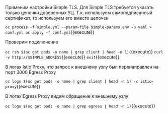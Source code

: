 Применим настройки Simple TLS. Для Simple TLS требуется указать только цепочки доверенных УЦ. Т.к.
используем самоподписанный сертификат, то используем его вместо цепочек

`oc process -f simple.yml --param-file simple-params.env -o yaml > conf.yml
oc apply -f conf.yml`{{execute}}

Проверим подключение

`oc rsh $(oc get pods -o name | grep client | head -n 1)`{{execute}}
`curl -v http://$SIMPLE_ADDRESS`{{execute}}
`exit`{{execute}}

В логах Istio Proxy, что запрос к внешнему узлу был перенаправлен на порт 3000 Egress Proxy

`oc logs $(oc get pods -o name | grep client | head -n 1) -c istio-proxy`{{execute}}

В логах Egress Proxy видим обращение к внешнему узлу

`oc logs $(oc get pods -o name | grep egress | head -n 1)`{{execute}}
